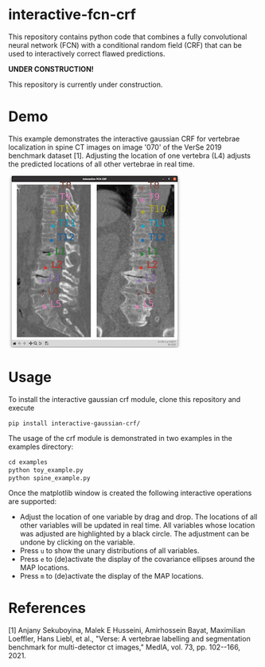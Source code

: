 # interactive-fcn-crf
This repository contains python code that combines a fully convolutional neural network (FCN) with a conditional 
random field (CRF) that can be used to interactively correct flawed predictions.

**UNDER CONSTRUCTION!**

This repository is currently under construction.

# Demo

This example demonstrates the interactive gaussian CRF for vertebrae localization in spine CT images on image 
'070' of the VerSe 2019 benchmark dataset [1].
Adjusting the location of one vertebra (L4) adjusts the predicted locations of all other vertebrae in real time.

![demo](https://github.com/JannikIrmai/interactive-fcn-crf/blob/main/demo-video.gif)



# Usage

To install the interactive gaussian crf module, clone this repository and execute

```
pip install interactive-gaussian-crf/
```

The usage of the crf module is demonstrated in two examples in the examples directory:
```
cd examples
python toy_example.py
python spine_example.py
```

Once the matplotlib window is created the following interactive operations are supported:

- Adjust the location of one variable by drag and drop. 
The locations of all other variables will be updated in real time. 
All variables whose location was adjusted are highlighted by a black circle.
The adjustment can be undone by clicking on the variable.
- Press ``u`` to show the unary distributions of all variables.
- Press ``e`` to (de)activate the display of the covariance ellipses around the MAP locations.
- Press ``m`` to (de)activate the display of the MAP locations.


# References

[1] Anjany Sekuboyina, Malek E Husseini, Amirhossein Bayat, Maximilian Loeffler, Hans Liebl, et al., 
"Verse: A vertebrae labelling and segmentation benchmark for multi-detector ct images," 
MedIA, vol. 73, pp. 102--166, 2021.
